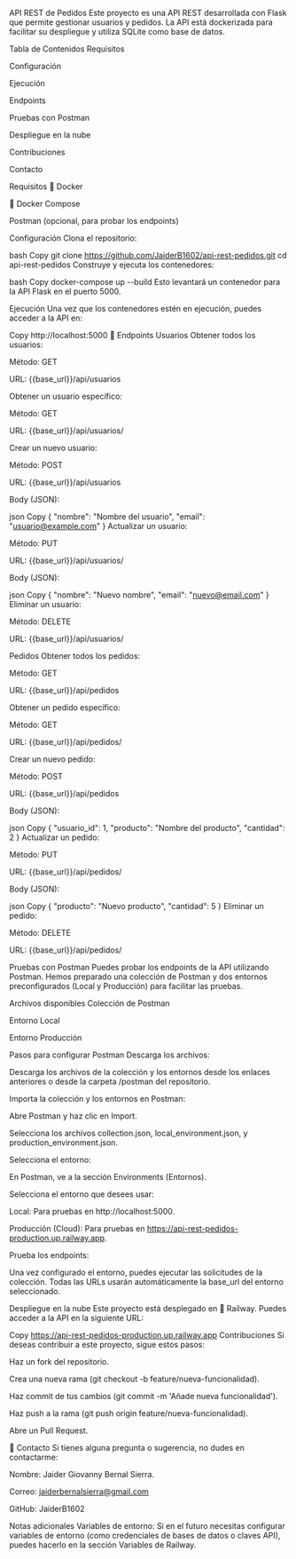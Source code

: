 API REST de Pedidos
Este proyecto es una API REST desarrollada con Flask que permite gestionar usuarios y pedidos. La API está dockerizada para facilitar su despliegue y utiliza SQLite como base de datos.

Tabla de Contenidos
Requisitos

Configuración

Ejecución

Endpoints

Pruebas con Postman

Despliegue en la nube

Contribuciones

Contacto

Requisitos
🐳 Docker

🐳 Docker Compose

Postman (opcional, para probar los endpoints)

Configuración
Clona el repositorio:

bash
Copy
git clone https://github.com/JaiderB1602/api-rest-pedidos.git
cd api-rest-pedidos
Construye y ejecuta los contenedores:

bash
Copy
docker-compose up --build
Esto levantará un contenedor para la API Flask en el puerto 5000.

Ejecución
Una vez que los contenedores estén en ejecución, puedes acceder a la API en:

Copy
http://localhost:5000
📄 Endpoints
Usuarios
Obtener todos los usuarios:

Método: GET

URL: {{base_url}}/api/usuarios

Obtener un usuario específico:

Método: GET

URL: {{base_url}}/api/usuarios/<id>

Crear un nuevo usuario:

Método: POST

URL: {{base_url}}/api/usuarios

Body (JSON):

json
Copy
{
  "nombre": "Nombre del usuario",
  "email": "usuario@example.com"
}
Actualizar un usuario:

Método: PUT

URL: {{base_url}}/api/usuarios/<id>

Body (JSON):

json
Copy
{
  "nombre": "Nuevo nombre",
  "email": "nuevo@email.com"
}
Eliminar un usuario:

Método: DELETE

URL: {{base_url}}/api/usuarios/<id>

Pedidos
Obtener todos los pedidos:

Método: GET

URL: {{base_url}}/api/pedidos

Obtener un pedido específico:

Método: GET

URL: {{base_url}}/api/pedidos/<id>

Crear un nuevo pedido:

Método: POST

URL: {{base_url}}/api/pedidos

Body (JSON):

json
Copy
{
  "usuario_id": 1,
  "producto": "Nombre del producto",
  "cantidad": 2
}
Actualizar un pedido:

Método: PUT

URL: {{base_url}}/api/pedidos/<id>

Body (JSON):

json
Copy
{
  "producto": "Nuevo producto",
  "cantidad": 5
}
Eliminar un pedido:

Método: DELETE

URL: {{base_url}}/api/pedidos/<id>

Pruebas con Postman
Puedes probar los endpoints de la API utilizando Postman. Hemos preparado una colección de Postman y dos entornos preconfigurados (Local y Producción) para facilitar las pruebas.

Archivos disponibles
Colección de Postman

Entorno Local

Entorno Producción

Pasos para configurar Postman
Descarga los archivos:

Descarga los archivos de la colección y los entornos desde los enlaces anteriores o desde la carpeta /postman del repositorio.

Importa la colección y los entornos en Postman:

Abre Postman y haz clic en Import.

Selecciona los archivos collection.json, local_environment.json, y production_environment.json.

Selecciona el entorno:

En Postman, ve a la sección Environments (Entornos).

Selecciona el entorno que desees usar:

Local: Para pruebas en http://localhost:5000.

Producción (Cloud): Para pruebas en https://api-rest-pedidos-production.up.railway.app.

Prueba los endpoints:

Una vez configurado el entorno, puedes ejecutar las solicitudes de la colección. Todas las URLs usarán automáticamente la base_url del entorno seleccionado.

Despliegue en la nube
Este proyecto está desplegado en 🚀 Railway. Puedes acceder a la API en la siguiente URL:

Copy
https://api-rest-pedidos-production.up.railway.app
Contribuciones
Si deseas contribuir a este proyecto, sigue estos pasos:

Haz un fork del repositorio.

Crea una nueva rama (git checkout -b feature/nueva-funcionalidad).

Haz commit de tus cambios (git commit -m 'Añade nueva funcionalidad').

Haz push a la rama (git push origin feature/nueva-funcionalidad).

Abre un Pull Request.

📧 Contacto
Si tienes alguna pregunta o sugerencia, no dudes en contactarme:

Nombre: Jaider Giovanny Bernal Sierra.

Correo: jaiderbernalsierra@gmail.com

GitHub: JaiderB1602

Notas adicionales
Variables de entorno: Si en el futuro necesitas configurar variables de entorno (como credenciales de bases de datos o claves API), puedes hacerlo en la sección Variables de Railway.